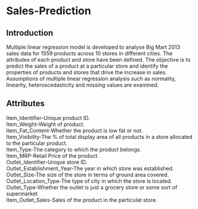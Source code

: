 # Sales-Prediction

## Introduction   
Multiple linear regression model is developed to analyse Big Mart 2013 sales data for 1559 products across 10 stores in different cities. The attributes of each product and store have been defined. The objective is to predict the sales of a product at a particular store and identify the properties of products and stores that drive the increase in sales. Assumptions of multiple linear regression analysis such as normality, linearity, heteroscedasticity and missing values are examined.     

## Attributes      
Item_Identifier-Unique product ID.   
Item_Weight-Weight of product.     
Item_Fat_Content-Whether the product is low fat or not.     
Item_Visibility-The % of total display area of all products in a store allocated to the particular product.     
Item_Type-The category to which the product belongs.    
Item_MRP-Retail Price of the product.    
Outlet_Identifier-Unique store ID.    
Outlet_Establishment_Year-The year in which store was established.      
Outlet_Size-The size of the store in terms of ground area covered. Outlet_Location_Type-The type of city in which the store is located.     
Outlet_Type-Whether the outlet is just a grocery store or some sort of supermarket.     
Item_Outlet_Sales-Sales of the product in the particulat store.        

